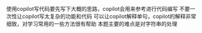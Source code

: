 使用copilot写代码要先写下大概的思路，copilot会用来参考进行代码编写
不要一次性让copilot写太复杂的功能和代码
可以让copilot解释单句，copilot的解释非常细致，对学习常用的一些方法很有帮助
本题主要的难点是对字符串的处理
